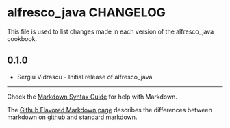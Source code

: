 alfresco_java CHANGELOG
=======================

This file is used to list changes made in each version of the alfresco_java cookbook.

0.1.0
-----
- Sergiu Vidrascu - Initial release of alfresco_java

- - -
Check the [Markdown Syntax Guide](http://daringfireball.net/projects/markdown/syntax) for help with Markdown.

The [Github Flavored Markdown page](http://github.github.com/github-flavored-markdown/) describes the differences between markdown on github and standard markdown.
